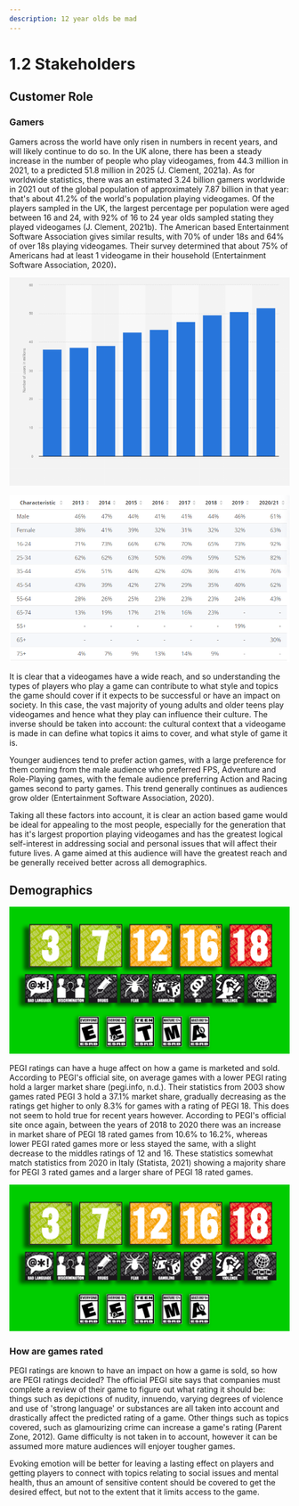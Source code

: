 ```yaml
---
description: 12 year olds be mad
---
```


# 1.2 Stakeholders

## Customer Role

### Gamers

Gamers across the world have only risen in numbers in recent years, and will likely continue to do so. In the UK alone, there has been a steady increase in the number of people who play videogames, from 44.3 million in 2021, to a predicted 51.8 million in 2025 (J. Clement, 2021a). As for worldwide statistics, there was an estimated 3.24 billion gamers worldwide in 2021 out of  the global population of approximately 7.87 billion in that year: that's about 41.2% of the world's population playing videogames. Of the players sampled in the UK, the largest percentage per population were aged between 16 and 24, with 92% of 16 to 24 year olds sampled stating they played videogames (J. Clement, 2021b). The American based Entertainment Software Association gives similar results, with 70% of under 18s and 64% of over 18s playing videogames. Their survey determined that about 75% of Americans had at least 1 videogame in their household (Entertainment Software Association, 2020)**.**

![Number of Gamers in the UK, from 2017 to predicted number in 2025](<../.gitbook/assets/image (5).png>)

![% per population group that play videogames in the UK](<../.gitbook/assets/image (2).png>)

It is clear that a videogames have a wide reach, and so understanding the types of players who play a game can contribute to what style and topics the game should cover if it expects to be successful or have an impact on society. In this case, the vast majority of young adults and older teens play videogames and hence what they play can influence their culture. The inverse should be taken into account: the cultural context that a videogame is made in can define what topics it aims to cover, and what style of game it is.

Younger audiences tend to prefer action games, with a large preference for them coming from the male audience who preferred FPS, Adventure and Role-Playing games, with the female audience preferring Action and Racing games second to party games. This trend generally continues as audiences grow older (Entertainment Software Association, 2020).

Taking all these factors into account, it is clear an action based game would be ideal for appealing to the most people, especially for the generation that has it's largest proportion playing videogames and has the greatest logical self-interest in addressing social and personal issues that will affect their future lives. A game aimed at this audience will have the greatest reach and be generally received better across all demographics.

## Demographics

![ESRB (Entertainment Software Rating Board) and PEGI (Pan European Games Information) ratings](<../.gitbook/assets/image (1).png>)

PEGI ratings can have a huge affect on how a game is marketed and sold. According to PEGI's official site, on average games with a lower PEGI rating hold a larger market share (pegi.info, n.d.). Their statistics from 2003 show games rated PEGI 3 hold a 37.1% market share, gradually decreasing as the ratings get higher to only 8.3% for games with a rating of PEGI 18. This does not seem to hold true for recent years however. According to PEGI's official site once again, between the years of 2018 to 2020 there was an increase in market share of PEGI 18 rated games from 10.6% to 16.2%, whereas lower PEGI rated games more or less stayed the same, with a slight decrease to the middles ratings of 12 and 16. These statistics somewhat match statistics from 2020 in Italy (Statista, 2021) showing a majority share for PEGI 3 rated games and a larger share of PEGI 18 rated games.

![Games sold in Italy, 2020 ordered by PEGI rating.](../.gitbook/assets/image.png)

### How are games rated

PEGI ratings are known to have an impact on how a game is sold, so how are PEGI ratings decided? The official PEGI site says that companies must complete a review of their game to figure out what rating it should be: things such as depictions of nudity, innuendo, varying degrees of violence and use of 'strong language' or substances are all taken into account and drastically affect the predicted rating of a game. Other things such as topics covered, such as glamourizing crime can increase a game's rating (Parent Zone, 2012). Game difficulty is not taken in to account, however it can be assumed more mature audiences will enjoyer tougher games.

Evoking emotion will be better for leaving a lasting effect on players and getting players to connect with topics relating to social issues and mental health, thus an amount of sensitive content should be covered to get the desired effect, but not to the extent that it limits access to the game.

